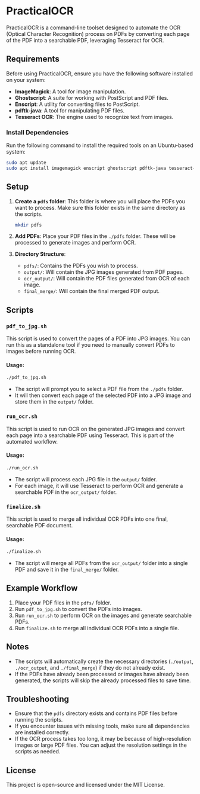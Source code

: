 # PracticalOCR

PracticalOCR is a command-line toolset designed to automate the OCR (Optical Character Recognition) process on PDFs by converting each page of the PDF into a searchable PDF, leveraging Tesseract for OCR.

## Requirements

Before using PracticalOCR, ensure you have the following software installed on your system:

- **ImageMagick**: A tool for image manipulation.
- **Ghostscript**: A suite for working with PostScript and PDF files.
- **Enscript**: A utility for converting files to PostScript.
- **pdftk-java**: A tool for manipulating PDF files.
- **Tesseract OCR**: The engine used to recognize text from images.

### Install Dependencies

Run the following command to install the required tools on an Ubuntu-based system:

```bash
sudo apt update
sudo apt install imagemagick enscript ghostscript pdftk-java tesseract-ocr
```

## Setup

1. **Create a `pdfs` folder**: This folder is where you will place the PDFs you want to process. Make sure this folder exists in the same directory as the scripts.

   ```bash
   mkdir pdfs
   ```

2. **Add PDFs**: Place your PDF files in the `./pdfs` folder. These will be processed to generate images and perform OCR.

3. **Directory Structure**: 
   - `pdfs/`: Contains the PDFs you wish to process.
   - `output/`: Will contain the JPG images generated from PDF pages.
   - `ocr_output/`: Will contain the PDF files generated from OCR of each image.
   - `final_merge/`: Will contain the final merged PDF output.

## Scripts

### `pdf_to_jpg.sh`

This script is used to convert the pages of a PDF into JPG images. You can run this as a standalone tool if you need to manually convert PDFs to images before running OCR.

#### Usage:

```bash
./pdf_to_jpg.sh
```

- The script will prompt you to select a PDF file from the `./pdfs` folder.
- It will then convert each page of the selected PDF into a JPG image and store them in the `output/` folder.

### `run_ocr.sh`

This script is used to run OCR on the generated JPG images and convert each page into a searchable PDF using Tesseract. This is part of the automated workflow.

#### Usage:

```bash
./run_ocr.sh
```

- The script will process each JPG file in the `output/` folder.
- For each image, it will use Tesseract to perform OCR and generate a searchable PDF in the `ocr_output/` folder.

### `finalize.sh`

This script is used to merge all individual OCR PDFs into one final, searchable PDF document.

#### Usage:

```bash
./finalize.sh
```

- The script will merge all PDFs from the `ocr_output/` folder into a single PDF and save it in the `final_merge/` folder.

## Example Workflow

1. Place your PDF files in the `pdfs/` folder.
2. Run `pdf_to_jpg.sh` to convert the PDFs into images.
3. Run `run_ocr.sh` to perform OCR on the images and generate searchable PDFs.
4. Run `finalize.sh` to merge all individual OCR PDFs into a single file.

## Notes

- The scripts will automatically create the necessary directories (`./output`, `./ocr_output`, and `./final_merge`) if they do not already exist.
- If the PDFs have already been processed or images have already been generated, the scripts will skip the already processed files to save time.

## Troubleshooting

- Ensure that the `pdfs` directory exists and contains PDF files before running the scripts.
- If you encounter issues with missing tools, make sure all dependencies are installed correctly.
- If the OCR process takes too long, it may be because of high-resolution images or large PDF files. You can adjust the resolution settings in the scripts as needed.

## License

This project is open-source and licensed under the MIT License.
